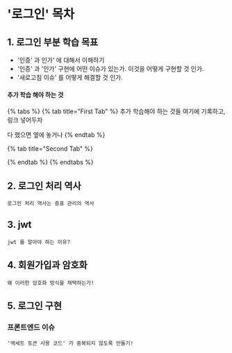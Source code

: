 # '로그인' 목차



## 1. 로그인 부분 학습 목표  <a href="#login" id="login"></a>

* '인증' 과 인가' 에 대해서 이해하기
* '인증' 과 '인가' 구현에 어떤 이슈가 있는가. 이것을 어떻게 구현할 것 인가.&#x20;
* '새로고침 이슈' 를 어떻게 해결할 것 인가.&#x20;



#### 추가 학습 해야 하는 것&#x20;

{% tabs %}
{% tab title="First Tab" %}
추가 학습해야 하는 것들 여기에 기록하고, 링크 넣어두자&#x20;

다 했으면 옆에 놓거나&#x20;
{% endtab %}

{% tab title="Second Tab" %}

{% endtab %}
{% endtabs %}





## 2. 로그인 처리 역사&#x20;

```
로그인 처리 역사는 증표 관리의 역사
```



## 3. jwt&#x20;

```
jwt 를 알아야 하는 이유?
```





## 4. 회원가입과 암호화&#x20;

```
왜 이러한 암호화 방식을 채택하는가! 
```









## 5. 로그인 구현&#x20;

### 프론트엔드 이슈&#x20;

```
'액세트 토큰 사용 코드' 가 중복되지 않도록 만들기! 
```











